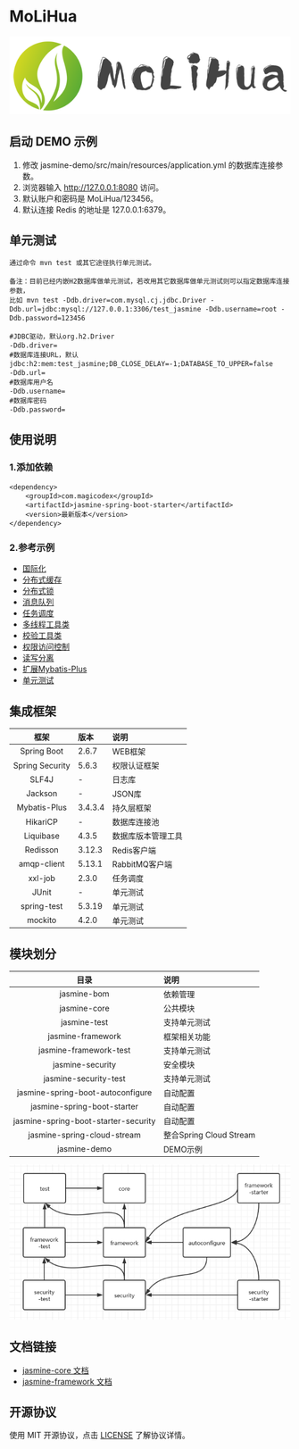 # MoLiHua

![茉莉花](https://github.com/magicodex/MoLiHua/blob/main/logo.png "茉莉花")

## 启动 DEMO 示例

1. 修改 jasmine-demo/src/main/resources/application.yml 的数据库连接参数。
2. 浏览器输入 http://127.0.0.1:8080 访问。
3. 默认账户和密码是 MoLiHua/123456。
4. 默认连接 Redis 的地址是 127.0.0.1:6379。

## 单元测试

```
通过命令 mvn test 或其它途径执行单元测试。

备注：目前已经内嵌H2数据库做单元测试，若改用其它数据库做单元测试则可以指定数据库连接参数，
比如 mvn test -Ddb.driver=com.mysql.cj.jdbc.Driver -Ddb.url=jdbc:mysql://127.0.0.1:3306/test_jasmine -Ddb.username=root -Ddb.password=123456

#JDBC驱动，默认org.h2.Driver
-Ddb.driver= 
#数据库连接URL，默认jdbc:h2:mem:test_jasmine;DB_CLOSE_DELAY=-1;DATABASE_TO_UPPER=false
-Ddb.url=
#数据库用户名
-Ddb.username=
#数据库密码
-Ddb.password=
```

## 使用说明

### 1.添加依赖

```
<dependency>
    <groupId>com.magicodex</groupId>
    <artifactId>jasmine-spring-boot-starter</artifactId>
    <version>最新版本</version>
</dependency>
```

### 2.参考示例

- [国际化](https://github.com/magicodex/MoLiHua/blob/main/doc/manual/i18n-doc.md)
- [分布式缓存](https://github.com/magicodex/MoLiHua/blob/main/doc/manual/cache-doc.md)
- [分布式锁](https://github.com/magicodex/MoLiHua/blob/main/doc/manual/lock-doc.md)
- [消息队列](https://github.com/magicodex/MoLiHua/blob/main/doc/manual/message-queue-doc.md)
- [任务调度](https://github.com/magicodex/MoLiHua/blob/main/doc/manual/job-doc.md)
- [多线程工具类](https://github.com/magicodex/MoLiHua/blob/main/doc/manual/async-task-doc.md)
- [校验工具类](https://github.com/magicodex/MoLiHua/blob/main/doc/manual/validation-doc.md)
- [权限访问控制](https://github.com/magicodex/MoLiHua/blob/main/doc/manual/security-doc.md)
- [读写分离](https://github.com/magicodex/MoLiHua/blob/main/doc/manual/read-write-splitting-doc.md)
- [扩展Mybatis-Plus](https://github.com/magicodex/MoLiHua/blob/main/doc/manual/mybatis-plus-extersnion-doc.md)
- [单元测试](https://github.com/magicodex/MoLiHua/blob/main/doc/manual/test-doc.md)

## 集成框架

| 框架 | 版本 | 说明 |
| :----: | :---- | :---- |
| Spring Boot | 2.6.7 | WEB框架 |
| Spring Security | 5.6.3 | 权限认证框架 |
| SLF4J | - | 日志库 |
| Jackson | - | JSON库 |
| Mybatis-Plus | 3.4.3.4 | 持久层框架 |
| HikariCP | - | 数据库连接池 |
| Liquibase | 4.3.5 | 数据库版本管理工具 |
| Redisson | 3.12.3 | Redis客户端 |
| amqp-client | 5.13.1 | RabbitMQ客户端 |
| xxl-job | 2.3.0 | 任务调度 |
| JUnit | - | 单元测试 |
| spring-test | 5.3.19 | 单元测试 |
| mockito | 4.2.0 | 单元测试 |

## 模块划分

| 目录 | 说明 |
| :----: | :---- |
| jasmine-bom | 依赖管理 |
| jasmine-core | 公共模块 |
| jasmine-test | 支持单元测试 |
| jasmine-framework | 框架相关功能 |
| jasmine-framework-test | 支持单元测试 |
| jasmine-security | 安全模块 |
| jasmine-security-test | 支持单元测试 |
| jasmine-spring-boot-autoconfigure | 自动配置 |
| jasmine-spring-boot-starter | 自动配置 |
| jasmine-spring-boot-starter-security | 自动配置 |
| jasmine-spring-cloud-stream | 整合Spring Cloud Stream |
| jasmine-demo | DEMO示例 |

![模块划分](https://github.com/magicodex/MoLiHua/blob/main/MODULE.png "模块划分")

## 文档链接

- [jasmine-core 文档](https://github.com/magicodex/MoLiHua/blob/main/jasmine-core/doc.md)
- [jasmine-framework 文档](https://github.com/magicodex/MoLiHua/blob/main/jasmine-framework/doc.md)

## 开源协议

使用 MIT 开源协议，点击 [LICENSE](https://github.com/magicodex/MoLiHua/blob/main/LICENSE) 了解协议详情。
